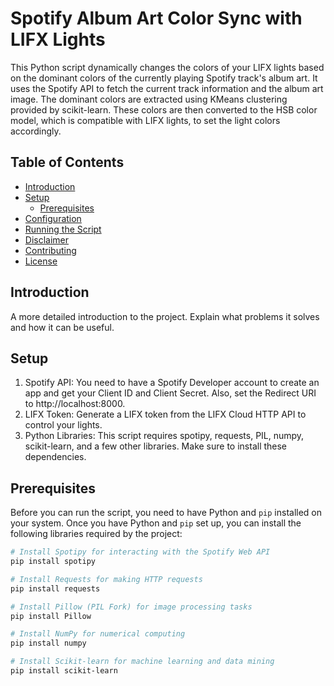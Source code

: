 # Spotify Album Art Color Sync with LIFX Lights

This Python script dynamically changes the colors of your LIFX lights based on the dominant colors of the currently playing Spotify track's album art. It uses the Spotify API to fetch the current track information and the album art image. The dominant colors are extracted using KMeans clustering provided by scikit-learn. These colors are then converted to the HSB color model, which is compatible with LIFX lights, to set the light colors accordingly.

## Table of Contents

- [Introduction](#introduction)
- [Setup](#setup)
  - [Prerequisites](#prerequisites)
- [Configuration](#configuration)
- [Running the Script](#running-the-script)
- [Disclaimer](#disclaimer)
- [Contributing](#contributing)
- [License](#license)

## Introduction

A more detailed introduction to the project. Explain what problems it solves and how it can be useful.

## Setup

1. Spotify API: You need to have a Spotify Developer account to create an app and get your Client ID and Client Secret. Also, set the Redirect URI to http://localhost:8000.
2. LIFX Token: Generate a LIFX token from the LIFX Cloud HTTP API to control your lights.
3. Python Libraries: This script requires spotipy, requests, PIL, numpy, scikit-learn, and a few other libraries. Make sure to install these dependencies.

## Prerequisites

Before you can run the script, you need to have Python and `pip` installed on your system. Once you have Python and `pip` set up, you can install the following libraries required by the project:

```bash
# Install Spotipy for interacting with the Spotify Web API
pip install spotipy

# Install Requests for making HTTP requests
pip install requests

# Install Pillow (PIL Fork) for image processing tasks
pip install Pillow

# Install NumPy for numerical computing
pip install numpy

# Install Scikit-learn for machine learning and data mining
pip install scikit-learn

